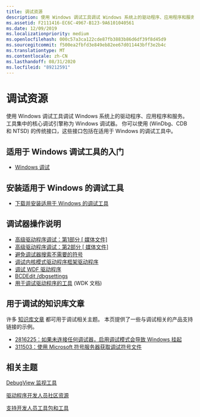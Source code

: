 ```yaml
---
title: 调试资源
description: 使用 Windows 调试工具调试 Windows 系统上的驱动程序、应用程序和服务。
ms.assetid: F2111416-EC6C-4967-B123-9A6101040561
ms.date: 12/09/2019
ms.localizationpriority: medium
ms.openlocfilehash: 000c57a3ca122cde87fb3883b86d6df39f8d45d9
ms.sourcegitcommit: f500ea2fbfd3e849eb82ee67d011443bff3e2b4c
ms.translationtype: MT
ms.contentlocale: zh-CN
ms.lasthandoff: 08/31/2020
ms.locfileid: "89212591"
---
```

# <a name="debugging-resources"></a>调试资源

使用 Windows 调试工具调试 Windows 系统上的驱动程序、应用程序和服务。 工具集中的核心调试引擎称为 Windows 调试器。 你可以使用 (WinDbg、CDB 和 NTSD) 的传统接口，这些接口包括在适用于 Windows 的调试工具中。

## <a name="span-idgetting_started_with_debugging_tools_for_windowsspanspan-idgetting_started_with_debugging_tools_for_windowsspanspan-idgetting_started_with_debugging_tools_for_windowsspangetting-started-with-debugging-tools-for-windows"></a><span id="Getting_Started_with_Debugging_Tools_for_Windows"></span><span id="getting_started_with_debugging_tools_for_windows"></span><span id="GETTING_STARTED_WITH_DEBUGGING_TOOLS_FOR_WINDOWS"></span>适用于 Windows 调试工具的入门

- [Windows 调试](index.md)

## <a name="span-idinstalling_debugging_tools_for_windowsspanspan-idinstalling_debugging_tools_for_windowsspanspan-idinstalling_debugging_tools_for_windowsspaninstalling-debugging-tools-for-windows"></a><span id="Installing_Debugging_Tools_for_Windows"></span><span id="installing_debugging_tools_for_windows"></span><span id="INSTALLING_DEBUGGING_TOOLS_FOR_WINDOWS"></span>安装适用于 Windows 的调试工具

- [下载并安装适用于 Windows 的调试工具](../download-the-wdk.md)

## <a name="span-iddebugger_how-tosspanspan-iddebugger_how-tosspanspan-iddebugger_how-tosspandebugger-how-tos"></a><span id="Debugger_How-Tos"></span><span id="debugger_how-tos"></span><span id="DEBUGGER_HOW-TOS"></span>调试器操作说明

- [高级驱动程序调试：第1部分 \[ 媒体文件\]](https://download.microsoft.com/download/B/1/6/B161948D-EDE1-4AEF-8776-AD485CDDCD9E/TDDR05003.wvx)
- [高级驱动程序调试：第2部分 \[ 媒体文件\]](https://download.microsoft.com/download/B/1/6/B161948D-EDE1-4AEF-8776-AD485CDDCD9E/TDDR05004.wvx)
- [避免调试器搜索不需要的符号](./avoiding-debugger-searches-for-unneeded-symbols.md)
- [调试内核模式驱动程序框架驱动程序](../wdf/debugging-kernel-mode-driver-framework-drivers.md)
- [调试 WDF 驱动程序](https://docs.microsoft.com/windows-hardware/drivers/wdf/debugging-a-wdf-driver)
- [BCDEdit /dbgsettings](../devtest/bcdedit--dbgsettings.md)
-  [用于调试驱动程序的工具](../devtest/tools-for-debugging-drivers.md) (WDK 文档) 

## <a name="span-idknowledge_base_articles_for_debuggingspanspan-idknowledge_base_articles_for_debuggingspanspan-idknowledge_base_articles_for_debuggingspanknowledge-base-articles-for-debugging"></a><span id="Knowledge_base_articles_for_debugging"></span><span id="knowledge_base_articles_for_debugging"></span><span id="KNOWLEDGE_BASE_ARTICLES_FOR_DEBUGGING"></span>用于调试的知识库文章

许多 [知识库文章](https://support.microsoft.com/) 都可用于调试相关主题。 本页提供了一些与调试相关的产品支持链接的示例。

- [2816225：如果未连接任何调试器，启用调试模式会导致 Windows 挂起](https://support.microsoft.com/help/2816225/enabling-debug-mode-causes-windows-to-hang-if-no-debugger-is-connected/)
- [311503：使用 Microsoft 符号服务器获取调试符号文件](https://support.microsoft.com/help/311503)

## <a name="span-idrelated_topicsspanrelated-topics"></a><span id="related_topics"></span>相关主题

[DebugView 监视工具](/sysinternals/downloads/debugview)

[驱动程序开发人员社区资源](/previous-versions/gg454528(v=msdn.10))

[支持开发人员工具包和工具](/previous-versions/gg454528(v=msdn.10))